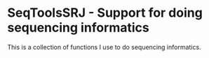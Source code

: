 <!-- README.md is generated from README.Rmd. Please edit that file -->
SeqToolsSRJ - Support for doing sequencing informatics
======================================================

This is a collection of functions I use to do sequencing informatics.
